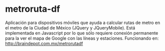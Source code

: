 metroruta-df
============

Aplicación para dispositivos móviles que ayuda a calcular rutas de metro en el metro de la Ciudad de México (JQuery y JQueryMobile). Está implementada en Javascript por lo que sólo requiere conexión permanente para la ver el mapa de Google con las líneas y estaciones. Funcionando en: http://braindepot.com.mx/metrorutadf
